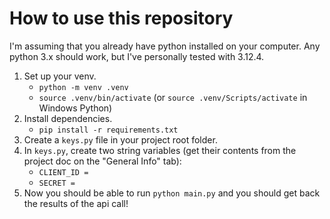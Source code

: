 # How to use this repository

I'm assuming that you already have python installed on your computer.  Any python 3.x should work, but I've personally tested with 3.12.4.

1. Set up your venv.
    - `python -m venv .venv`
    - `source .venv/bin/activate` (or `source .venv/Scripts/activate` in Windows Python)
2. Install dependencies.
    - `pip install -r requirements.txt`
3. Create a `keys.py` file in your project root folder.
4. In `keys.py`, create two string variables (get their contents from the project doc on the "General Info" tab):
    - `CLIENT_ID =`
    - `SECRET =`
5. Now you should be able to run `python main.py` and you should get back the results of the api call!

